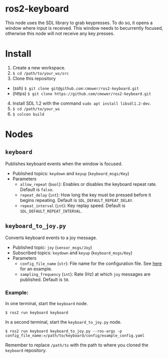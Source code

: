 # ros2-keyboard

This node uses the SDL library to grab keypresses.
To do so, it opens a window where input is received.
This window needs to becurrently focused, otherwise this node will not receive any key presses.

# Install

1. Create a new workspace.
2. `$ cd /path/to/your_ws/src`
3. Clone this repository
  - (ssh) `$ git clone git@github.com:cmower/ros2-keyboard.git`
  - (https) `$ git clone https://github.com/cmower/ros2-keyboard.git`
4. Install SDL 1.2 with the command `sudo apt install libsdl1.2-dev`.
5. `$ cd /path/to/your_ws`
6. `$ colcon build`

# Nodes

## `keyboard`

Publishes keyboard events when the window is focused.

* Published topics: `keydown` and `keyup` (`keyboard_msgs/Key`)
* Parameters
  * `allow_repeat` (`bool`): Enables or disables the keyboard repeat rate. Default is `false`.
  * `repeat_delay` (`int`): How long the key must be pressed before it begins repeating. Default is `SDL_DEFAULT_REPEAT_DELAY`.
  * `repeat_interval` (`int`): Key replay speed. Default is `SDL_DEFAULT_REPEAT_INTERVAL`.

## `keyboard_to_joy.py`

Converts keyboard events to a joy message.

* Published topic: `joy` (`sensor_msgs/Joy`)
* Subscribed topics: `keydown` and `keyup` (`keyboard_msgs/Key`)
* Parameters
  * `config_file_name` (`str`): File name for the configuration file. See [here](keyboard/config/example_config.yaml) for an example.
  * `sampling_frequency` (`int`): Rate (Hz) at which `joy` messages are published. Default is `50`.

### Example:

In one terminal, start the `keyboard` node.
```
$ ros2 run keyboard keyboard
```

In a second terminal, start the `keyboard_to_joy.py` node.
```
$ ros2 run keyboard keyboard_to_joy.py --ros-args -p config_file_name:=/path/to/keyboard/config/example_config.yaml
```

Remember to replace `/path/to` with the path to where you cloned the `keyboard` repository.
